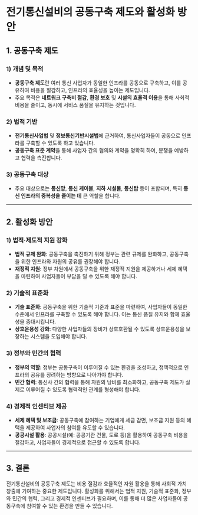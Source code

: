 # 전기통신설비의 공동구축 제도와 활성화 방안

## 1. 공동구축 제도

### **1) 개념 및 목적**
- **공동구축 제도**란 여러 통신 사업자가 동일한 인프라를 공동으로 구축하고, 이를 공유하여 비용을 절감하고, 인프라의 효율성을 높이는 제도입니다.
- 주요 목적은 **네트워크 구축비 절감**, **환경 보호** 및 **시설의 효율적 이용**을 통해 사회적 비용을 줄이고, 동시에 서비스 품질을 유지하는 것입니다.

### **2) 법적 기반**
- **전기통신사업법** 및 **정보통신기반시설법**에 근거하여, 통신사업자들이 공동으로 인프라를 구축할 수 있도록 하고 있습니다.
- **공동구축 표준 계약**을 통해 사업자 간의 협의와 계약을 명확히 하여, 분쟁을 예방하고 협력을 촉진합니다.

### **3) 공동구축 대상**
- 주요 대상으로는 **통신망**, **통신 케이블**, **지하 시설물**, **통신탑** 등이 포함되며, 특히 **통신 인프라의 중복성을 줄이는 데** 큰 역할을 합니다.

---

## 2. 활성화 방안

### **1) 법적·제도적 지원 강화**
- **법적 규제 완화**: 공동구축을 촉진하기 위해 정부는 관련 규제를 완화하고, 공동구축을 위한 인프라와 자원의 공유를 권장해야 합니다.
- **재정적 지원**: 정부 차원에서 공동구축을 위한 재정적 지원을 제공하거나 세제 혜택을 마련하여 사업자들이 부담을 덜 수 있도록 해야 합니다.

### **2) 기술적 표준화**
- **기술 표준화**: 공동구축을 위한 기술적 기준과 표준을 마련하여, 사업자들이 동일한 수준에서 인프라를 구축할 수 있도록 해야 합니다. 이는 통신 품질 유지와 함께 효율성을 증대시킵니다.
- **상호운용성 강화**: 다양한 사업자들의 장비가 상호호환될 수 있도록 상호운용성을 보장하는 시스템을 도입해야 합니다.

### **3) 정부와 민간의 협력**
- **정부의 역할**: 정부는 공동구축이 이루어질 수 있는 환경을 조성하고, 정책적으로 인프라의 공유를 장려하는 방향으로 나아가야 합니다.
- **민간 협력**: 통신사 간의 협력을 통해 자원의 낭비를 최소화하고, 공동구축 제도가 실제로 이루어질 수 있도록 협력적인 관계를 형성해야 합니다.

### **4) 경제적 인센티브 제공**
- **세제 혜택 및 보조금**: 공동구축에 참여하는 기업에게 세금 감면, 보조금 지원 등의 혜택을 제공하여 사업자의 참여를 유도할 수 있습니다.
- **공공시설 활용**: 공공시설(예: 공공기관 건물, 도로 등)을 활용하여 공동구축 비용을 절감하고, 사업자들이 경제적으로 접근할 수 있도록 합니다.

---

## 3. 결론
전기통신설비의 공동구축 제도는 비용 절감과 효율적인 자원 활용을 통해 사회적 가치 창출에 기여하는 중요한 제도입니다. 활성화를 위해서는 법적 지원, 기술적 표준화, 정부와 민간의 협력, 그리고 경제적 인센티브가 필요하며, 이를 통해 더 많은 사업자들이 공동구축에 참여할 수 있는 환경을 만들 수 있습니다.
